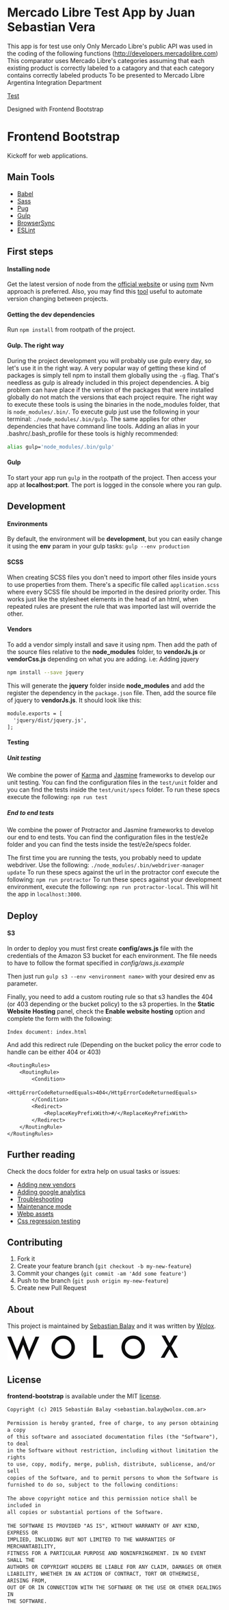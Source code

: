 Mercado Libre Test App
by Juan Sebastian Vera
===============

This app is for test use only
Only Mercado Libre's public API was used in the coding of the following functions (http://developers.mercadolibre.com)
This comparator uses Mercado Libre's categories assuming that each existing product is correctly labeled to a catagory and that each category contains correctly labeled products
To be presented to Mercado Libre Argentina Integration Department

[Test](https://bit.ly/meli-test-jsv)

Designed with Frontend Bootstrap

Frontend Bootstrap
===============

Kickoff for web applications.

## Main Tools
+ [Babel](https://babeljs.io/)
+ [Sass](http://sass-lang.com)
+ [Pug](https://pugjs.org)
+ [Gulp](http://gulpjs.com/)
+ [BrowserSync](http://www.browsersync.io/)
+ [ESLint](http://eslint.org/)

## First steps
#### Installing node
Get the latest version of node from the [official website](https://nodejs.org/) or using [nvm](https://github.com/creationix/nvm)
Nvm approach is preferred. Also, you may find this [tool](https://github.com/wbyoung/avn) useful to automate version changing between projects.

#### Getting the dev dependencies
Run `npm install` from rootpath of the project.

#### Gulp. The right way
During the project development you will probably use gulp every day, so let's use it in the right way.
A very popular way of getting these kind of packages is simply tell npm to install them globally using the `-g` flag.
That's needless as gulp is already included in this project dependencies. A big problem can have place if the version of the packages that were installed globally do not match the versions that each project require.
The right way to execute these tools is using the binaries in the node_modules folder, that is `node_modules/.bin/`.
To execute gulp just use the following in your terminal: `./node_modules/.bin/gulp`. The same applies for other dependencies that have command line tools.
Adding an alias in your .bashrc/.bash_profile for these tools is highly recommended:
```bash
alias gulp='node_modules/.bin/gulp'
```

#### Gulp
To start your app run `gulp` in the rootpath of the project. Then access your app at **localhost:port**. The port is logged in the console where you ran gulp.

## Development

#### Environments
By default, the environment will be **development**, but you can easily change it using the **env** param in your gulp tasks: ```gulp --env production```

#### SCSS
When creating SCSS files you don't need to import other files inside yours to use properties from them. There's a specific file called `application.scss` where every SCSS file should be imported in the desired priority order. This works just like the stylesheet elements in the head of an html, when repeated rules are present the rule that was imported last will override the other.

#### Vendors
To add a vendor simply install and save it using npm. Then add the path of the source files relative to the **node_modules** folder, to **vendorJs.js** or **vendorCss.js** depending on what you are adding.
i.e: Adding jquery
```bash
npm install --save jquery
```
This will generate the **jquery** folder inside **node_modules** and add the register the dependency in the `package.json` file. Then, add the source file of jquery to **vendorJs.js**. It should look like this:
```
module.exports = [
  'jquery/dist/jquery.js',
];
```

#### Testing

##### Unit testing
We combine the power of [Karma](http://karma-runner.github.io/) and [Jasmine](http://jasmine.github.io/) frameworks to develop our unit testing. You can find the configuration files in the `test/unit` folder and you can find the tests inside the `test/unit/specs` folder.
To run these specs execute the following: `npm run test`

##### End to end tests

We combine the power of Protractor and Jasmine frameworks to develop our end to end tests. You can find the configuration files in the test/e2e folder and you can find the tests inside the test/e2e/specs folder.

The first time you are running the tests, you probably need to update webdriver. Use the following: `./node_modules/.bin/webdriver-manager update`
To run these specs against the url in the protractor conf execute the following: `npm run protractor`
To run these specs against your development environment, execute the following: `npm run protractor-local`. This will hit the app in `localhost:3000`.

## Deploy

#### S3
In order to deploy you must first create **config/aws.js** file with the credentials of the Amazon S3 bucket for each environment.
The file needs to have to follow the format specified in *config/aws.js.example*

Then just run `gulp s3 --env <environment name>` with your desired env as parameter.

Finally, you need to add a custom routing rule so that s3 handles the 404 (or 403 depending or the bucket policy) to the s3 properties. In the **Static Website Hosting** panel, check the **Enable website hosting** option and complete the form with the following:
```
Index document: index.html
```
And add this redirect rule (Depending on the bucket policy the error code to handle can be either 404 or 403)
```
<RoutingRules>
    <RoutingRule>
        <Condition>
            <HttpErrorCodeReturnedEquals>404</HttpErrorCodeReturnedEquals>
        </Condition>
        <Redirect>
            <ReplaceKeyPrefixWith>#/</ReplaceKeyPrefixWith>
        </Redirect>
    </RoutingRule>
</RoutingRules>
```

## Further reading
Check the docs folder for extra help on usual tasks or issues:
  - [Adding new vendors](docs/ADDING_NEW_VENDORS.md)
  - [Adding google analytics](docs/ADDING_GOOGLE_ANALYTICS.md)
  - [Troubleshooting](docs/TROUBLESHOOTING.md)
  - [Maintenance mode](docs/MAINTENANCE_MODE.md)
  - [Webp assets](docs/WEBP.md)
  - [Css regression testing](docs/CSS_REGRESSION_TESTING.md)


## Contributing

1. Fork it
2. Create your feature branch (`git checkout -b my-new-feature`)
3. Commit your changes (`git commit -am 'Add some feature'`)
4. Push to the branch (`git push origin my-new-feature`)
5. Create new Pull Request

## About

This project is maintained by [Sebastian Balay](https://github.com/sbalay) and it was written by [Wolox](http://www.wolox.com.ar).

![Wolox](https://raw.githubusercontent.com/Wolox/press-kit/master/logos/logo_banner.png)


## License

**frontend-bootstrap** is available under the MIT [license](LICENSE).

    Copyright (c) 2015 Sebastián Balay <sebastian.balay@wolox.com.ar>

    Permission is hereby granted, free of charge, to any person obtaining a copy
    of this software and associated documentation files (the "Software"), to deal
    in the Software without restriction, including without limitation the rights
    to use, copy, modify, merge, publish, distribute, sublicense, and/or sell
    copies of the Software, and to permit persons to whom the Software is
    furnished to do so, subject to the following conditions:

    The above copyright notice and this permission notice shall be included in
    all copies or substantial portions of the Software.

    THE SOFTWARE IS PROVIDED "AS IS", WITHOUT WARRANTY OF ANY KIND, EXPRESS OR
    IMPLIED, INCLUDING BUT NOT LIMITED TO THE WARRANTIES OF MERCHANTABILITY,
    FITNESS FOR A PARTICULAR PURPOSE AND NONINFRINGEMENT. IN NO EVENT SHALL THE
    AUTHORS OR COPYRIGHT HOLDERS BE LIABLE FOR ANY CLAIM, DAMAGES OR OTHER
    LIABILITY, WHETHER IN AN ACTION OF CONTRACT, TORT OR OTHERWISE, ARISING FROM,
    OUT OF OR IN CONNECTION WITH THE SOFTWARE OR THE USE OR OTHER DEALINGS IN
    THE SOFTWARE.
